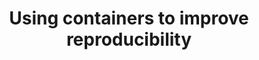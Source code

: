 ---
title: "Using containers to improve reproducibility"
teaching: 20
exercises: 0
questions:
- "How can I use contianers to make my research more reproducible?"
objectives:
- "Understand how containers can help make research more reproducible."
- "Understand what practical steps I can take to improve the reproducibility of my research."
keypoints:
- "Containers allow us to encapsulate the computation (and data) we have used in our research."
- "Using a service such as Docker Hub allows us to easily share computational work we have done."
- "Using container images along with a DOI service such as Zenodo allows us to capture our container and enables reproducibility."
---